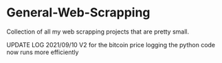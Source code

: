 # General-Web-Scrapping
Collection of all my web scrapping projects that are pretty small.




UPDATE LOG 
2021/09/10
V2 for the bitcoin price logging
the python code now runs more efficiently
